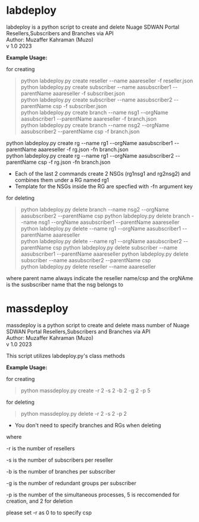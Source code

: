 # labdeploy 
labdeploy is a python script to create and delete Nuage SDWAN Portal Resellers,Subscribers and Branches via API <br /> 
Author: Muzaffer Kahraman (Muzo) <br /> 
v 1.0 2023

**Example Usage:**

for creating

> python labdeploy.py create reseller --name aaareseller -f reseller.json
python labdeploy.py create subscriber --name aasubscriber1 --parentName aaareseller -f subscriber.json        
python labdeploy.py create subscriber --name aasubscriber2 --parentName csp  -f subscriber.json       
python labdeploy.py create branch --name nsg1 --orgName aasubscriber1 --parentName aaareseller  -f branch.json    
python labdeploy.py create branch --name nsg2 --orgName aasubscriber2 --parentName csp  -f branch.json

python labdeploy.py create rg --name rg1 --orgName aasubscriber1 --parentName aaareseller  -f rg.json -fn branch.json    
python labdeploy.py create rg --name rg1 --orgName aasubscriber2 --parentName csp  -f rg.json -fn branch.json    
* Each of the last 2 commands create 2 NSGs (rg1nsg1 and rg2nsg2) and combines them under a RG named rg1
* Template for the NSGs inside the RG are specfied with -fn argument key
  

for deleting
	
> python labdeploy.py delete  branch --name nsg2 --orgName aasubscriber2 --parentName csp
python labdeploy.py delete  branch --name nsg1 --orgName aasubscriber1 --parentName aaareseller 
python labdeploy.py delete --name rg1 --orgName aasubscriber1 --parentName aaareseller     
python labdeploy.py delete --name rg1 --orgName aasubscriber2 --parentName csp
python labdeploy.py delete  subscriber --name aasubscriber1 --parentName aaareseller
python labdeploy.py delete  subscriber --name aasubscriber2 --parentName csp        
python labdeploy.py delete  reseller --name aaareseller

where parent name always indicate the reseller name/csp
and the orgNAme is the susbscriber name that the nsg belongs to

# massdeploy 

massdeploy is a python script to create and delete mass number of Nuage SDWAN Portal Resellers,Subscribers and Branches via API <br /> 
Author: Muzaffer Kahraman (Muzo) <br /> 
v 1.0 2023

This script utilizes labdeploy.py's class methods

**Example Usage:**

for creating 
> python massdeploy.py create -r 2 -s 2 -b 2 -g 2 -p 5<br /> 

for deleting
> python massdeploy.py delete -r 2 -s 2 -p 2

* You don't need to specify branches and RGs when deleting

where 

-r is the number of resellers

-s is the number of subscribers per reseller

-b is the number of branches per subscriber

-g is the number of redundant groups per subscriber 

-p is the number of the simultaneous processes, 5 is reccomended for creation, and 2 for deletion

please set -r as 0 to to specify csp

